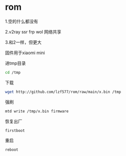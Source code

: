 # rom

1.空的什么都没有

2.v2ray ssr frp wol 网络共享

3.和2一样，但更大

固件用于xiaomi mini 

进tmp目录

~~~bash
cd /tmp
~~~

下载

~~~bash
wget http://github.com/lzf577/rom/raw/main/x.bin /tmp
~~~


强刷
~~~bash
mtd write /tmp/x.bin firmware
~~~

恢复出厂

~~~bash
firstboot
~~~

重启

~~~bash
reboot
~~~
